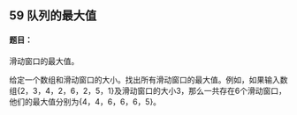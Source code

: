 ## 59  队列的最大值

#### 题目：

滑动窗口的最大值。

给定一个数组和滑动窗口的大小。找出所有滑动窗口的最大值。例如，如果输入数组{2，3，4，2，6，2，5，1}及滑动窗口的大小3，那么一共存在6个滑动窗口，他们的最大值分别为{4，4，6，6，6，5}。



